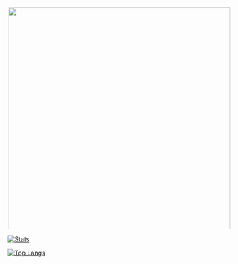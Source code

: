 <div id="header" align="center">
  <img src="https://media.discordapp.net/attachments/1090424648660942999/1090432348723622038/image.png?width=577&height=391" width="500"/>
</div>

[![Stats](https://github-readme-stats.vercel.app/api?username=VenusTheUI&show_icons=true&count_private=true&theme=github_dark)]()
  
[![Top Langs](https://github-readme-stats.vercel.app/api/top-langs/?username=VenusTheUI&hide=css&layout=compact&theme=github_dark)]()
